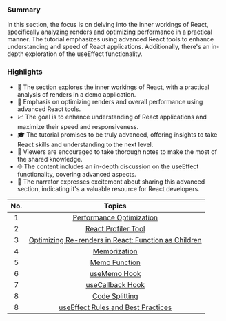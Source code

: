### Summary

In this section, the focus is on delving into the inner workings of React, specifically analyzing renders and optimizing performance in a practical manner. The tutorial emphasizes using advanced React tools to enhance understanding and speed of React applications. Additionally, there's an in-depth exploration of the useEffect functionality.

### Highlights

- 🚀 The section explores the inner workings of React, with a practical analysis of renders in a demo application.
- 🔄 Emphasis on optimizing renders and overall performance using advanced React tools.
- 📈 The goal is to enhance understanding of React applications and maximize their speed and responsiveness.
- 🎓 The tutorial promises to be truly advanced, offering insights to take React skills and understanding to the next level.
- 📝 Viewers are encouraged to take thorough notes to make the most of the shared knowledge.
- 🌐 The content includes an in-depth discussion on the useEffect functionality, covering advanced aspects.
- 🎉 The narrator expresses excitement about sharing this advanced section, indicating it's a valuable resource for React developers.

| **No.** |                                               **Topics**                                                |
| :-----: | :-----------------------------------------------------------------------------------------------------: |
|    1    |                       [Performance Optimization](./Performance%20Optimization.md)                       |
|    2    |                           [React Profiler Tool](./React%20Profiler%20Tool.md)                           |
|    3    | [Optimizing Re-renders in React: Function as Children](./Optimization%20using%20children%20function.md) |
|    4    |                                    [Memorization](./Memoization.md)                                     |
|    5    |                                  [Memo Function](./Memo%20function.md)                                  |
|    6    |                                      [useMemo Hook](./useMemo.md)                                       |
|    7    |                                  [useCallback Hook](./useCallback.md)                                   |
|    8    |                                 [Code Splitting](./Code%20Spliting.md)                                  |
|    8    |                          [useEffect Rules and Best Practices](./useEffect.md)                           |
